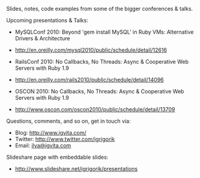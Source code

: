 Slides, notes, code examples from some of the bigger conferences & talks.

Upcoming presentations & Talks:

- MySQLConf 2010: Beyond 'gem install MySQL' in Ruby VMs: Alternative Drivers & Architecture
 * http://en.oreilly.com/mysql2010/public/schedule/detail/12616

- RailsConf 2010: No Callbacks, No Threads: Async & Cooperative Web Servers with Ruby 1.9
 * http://en.oreilly.com/rails2010/public/schedule/detail/14096

- OSCON 2010: No Callbacks, No Threads: Async & Cooperative Web Servers with Ruby 1.9
 * http://www.oscon.com/oscon2010/public/schedule/detail/13709

Questions, comments, and so on, get in touch via:

- Blog: http://www.igvita.com/
- Twitter: http://www.twitter.com/igrigorik
- Email: ilya@igvita.com

Slideshare page with embeddable slides:

- http://www.slideshare.net/igrigorik/presentations